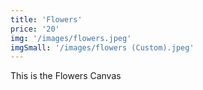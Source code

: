 ```yaml
---
title: 'Flowers'
price: '20'
img: '/images/flowers.jpeg'
imgSmall: '/images/flowers (Custom).jpeg'
---
```


This is the Flowers Canvas